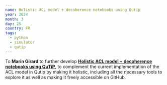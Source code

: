 ```yaml
---
name: Holistic ACL model + decoherence notebooks using Qutip
year: 2024
month: 3
day: 25
country: FR
tags:
  - python
  - simulator
  - qutip
---
```

To **Marin Girard** to further develop **[Holistic ACL model + decoherence notebooks using QuTiP](https://github.com/MarinAndreGirard)**, to complement the current implementation of the ACL model in Qutip by making it holistic, including all the necessary tools to explore it as well as making it freely accessible on GitHub.
